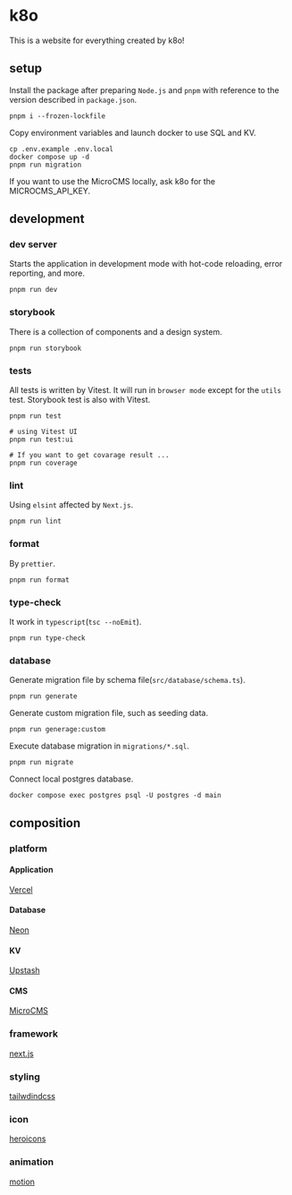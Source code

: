 # k8o

This is a website for everything created by k8o!

## setup

Install the package after preparing `Node.js` and `pnpm` with reference to the version described in `package.json`.

```command
pnpm i --frozen-lockfile
```

Copy environment variables and launch docker to use SQL and KV.

```command
cp .env.example .env.local
docker compose up -d
pnpm run migration
```

If you want to use the MicroCMS locally, ask k8o for the MICROCMS_API_KEY.

## development

### dev server

Starts the application in development mode with hot-code reloading, error reporting, and more.

```
pnpm run dev
```

### storybook

There is a collection of components and a design system.

```command
pnpm run storybook
```

### tests

All tests is written by Vitest. It will run in `browser mode` except for the `utils` test.
Storybook test is also with Vitest.

```command
pnpm run test

# using Vitest UI
pnpm run test:ui

# If you want to get covarage result ...
pnpm run coverage
```

### lint

Using `elsint` affected by `Next.js`.

```command
pnpm run lint
```

### format

By `prettier`.

```
pnpm run format
```

### type-check

It work in `typescript`(`tsc --noEmit`).

```command
pnpm run type-check
```

### database

Generate migration file by schema file(`src/database/schema.ts`).

```command
pnpm run generate
```

Generate custom migration file, such as seeding data.

```command
pnpm run generage:custom
```

Execute database migration in `migrations/*.sql`.

```command
pnpm run migrate
```

Connect local postgres database.

```command
docker compose exec postgres psql -U postgres -d main
```

## composition

### platform

#### Application

[Vercel](https://vercel.com/k35o/k8o)

#### Database

[Neon](https://console.neon.tech/app/projects/cool-king-69719941)

#### KV

[Upstash](https://console.upstash.com/vercel/kv/6ae3d043-1c14-4a5e-b4e2-18872bbd81bb)

#### CMS

[MicroCMS](https://k35o.microcms.io)

### framework

[next.js](https://nextjs.org/)

### styling

[tailwdindcss](https://tailwindcss.com/)

### icon

[heroicons](https://heroicons.com/)

### animation

[motion](https://motion.dev)
